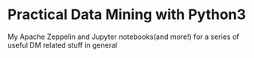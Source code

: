 # Practical Data Mining with Python3
My Apache Zeppelin and Jupyter notebooks(and more!) for a series of useful DM related stuff in general
